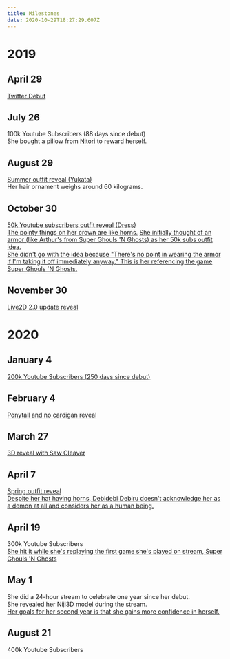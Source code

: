 ```yaml
---
title: Milestones
date: 2020-10-29T18:27:29.607Z
---
```

# 2019

## April 29

[Twitter Debut](https://twitter.com/lulu_suzuhara/status/1122759425360445442)

## July 26

100k Youtube Subscribers (88 days since debut)\
She bought a pillow from [Nitori](https://www.nitori-net.jp/ec/) to reward herself.

## August 29

[Summer outfit reveal (Yukata)](https://twitter.com/sainexxx/status/1172832813181046786)\
Her hair ornament weighs around 60 kilograms.

## October 30

[50k Youtube subscribers outfit reveal (Dress)](https://twitter.com/sainexxx/status/1199285265619025922)[\
The pointy things on her crown are like horns.](https://www.youtube.com/watch?v=UC4Iuvwe9uo&feature=youtu.be&t=368)
[She initially thought of an armor (like Arthur's from Super Ghouls 'N Ghosts) as her 50k subs outfit idea.\
She didn't go with the idea because "There's no point in wearing the armor if I'm taking it off immediately anyway." This is her referencing the game Super Ghouls `N Ghosts.](https://www.youtube.com/watch?v=Y41t4bIxM-Q&feature=youtu.be&t=938)

## November 30

[Live2D 2.0 update reveal](https://www.youtube.com/watch?v=LbIgacplZzI)

# 2020

## January 4

[200k Youtube Subscribers (250 days since debut)](https://twitter.com/lulu_suzuhara/status/1214099620424343552)

## February 4

[Ponytail and no cardigan reveal](https://www.youtube.com/watch?v=qm-W0Nvp4rg)

## March 27

[3D reveal with Saw Cleaver](https://www.youtube.com/watch?v=29nfCCThT2k)

## April 7

[Spring outfit reveal](https://twitter.com/sainexxx/status/1254732262051966978)[\
Despite her hat having horns, Debidebi Debiru doesn't acknowledge her as a demon at all and considers her as a human being.](https://youtu.be/zclbjVsGNTk?t=3281)

## April 19

300k Youtube Subscribers[\
She hit it while she's replaying the first game she's played on stream, Super Ghouls 'N Ghosts](https://youtu.be/wkluMTiwDkw?t=7367)

## May 1

She did a 24-hour stream to celebrate one year since her debut. \
She revealed her Niji3D model during the stream.[\
Her goals for her second year is that she gains more confidence in herself.](https://youtu.be/xAB-WwYxBbo?t=7150)

## August 21

400k Youtube Subscribers